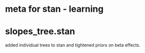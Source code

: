 # meta for stan - learning

# slopes_tree.stan

added individual trees to stan and tightened priors on beta effects.

